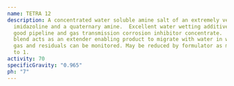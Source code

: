```yaml
---
name: TETRA 12
description: A concentrated water soluble amine salt of an extremely versatile
  imidazoline and a quaternary amine.  Excellent water wetting additive. Very
  good pipeline and gas transmission corrosion inhibitor concentrate.  Finished
  blend acts as an extender enabling product to migrate with water in water wet
  gas and residuals can be monitored. May be reduced by formulator as much as 5
  to 1.
activity: 70
specificGravity: "0.965"
ph: "7"
---
```

